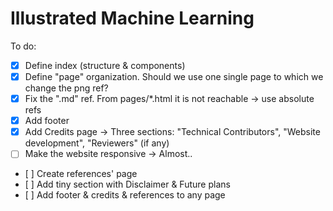 # Illustrated Machine Learning

To do:

- [x] Define index (structure & components)
- [x] Define "page" organization. Should we use one single page to which we change the png ref?
- [x] Fix the ".md" ref. From pages/*.html it is not reachable -> use absolute refs
- [x] Add footer
- [x] Add Credits page -> Three sections: "Technical Contributors", "Website development", "Reviewers" (if any) 
- [ ] Make the website responsive -> Almost.. 
- [ ] Create references' page
- [ ] Add tiny section with Disclaimer & Future plans
- [ ] Add footer & credits & references to any page
